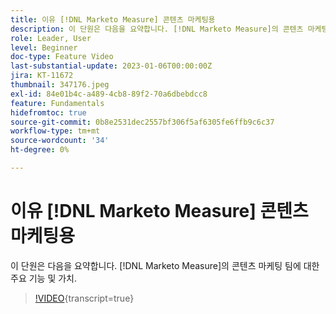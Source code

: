 ```yaml
---
title: 이유 [!DNL Marketo Measure] 콘텐츠 마케팅용
description: 이 단원은 다음을 요약합니다. [!DNL Marketo Measure]의 콘텐츠 마케팅 팀에 대한 주요 기능 및 가치.
role: Leader, User
level: Beginner
doc-type: Feature Video
last-substantial-update: 2023-01-06T00:00:00Z
jira: KT-11672
thumbnail: 347176.jpeg
exl-id: 84e01b4c-a489-4cb8-89f2-70a6dbebdcc8
feature: Fundamentals
hidefromtoc: true
source-git-commit: 0b8e2531dec2557bf306f5af6305fe6ffb9c6c37
workflow-type: tm+mt
source-wordcount: '34'
ht-degree: 0%

---
```


# 이유 [!DNL Marketo Measure] 콘텐츠 마케팅용

이 단원은 다음을 요약합니다. [!DNL Marketo Measure]의 콘텐츠 마케팅 팀에 대한 주요 기능 및 가치.

>[!VIDEO](https://video.tv.adobe.com/v/347176/?learn=on){transcript=true}
